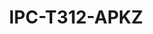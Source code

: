 ---
title: "IPC-T312-APKZ"
description: "2MP HD VF Turrent Network Camera"
image: "/images/categories/products/accessories/BAT-LA5800/BAT-LA58002.png"
images:
  - url: "/images/categories/products/accessories/BAT-LA5800/BAT-LA58002.png"
    caption: "Front view"
features:
  - Day/night functionality
  - Smart IR, up to 30m (98ft) IR distance
  - 2D/3D DNR (Digital Noise Reduction)
  - Built-in Mic
  - Ultra 265, H.265, H.264, MJPEG
  - ROI (Region of Interest)
  - ONVIF Conformance
  - Wide temperature range:- -30°C ~ 60°C (-22°F ~ 140°F)
  - Wide voltage range of ±25%
  - IP67
  - 3-Axis
specifications: 
  Sensor: 1/2.7", progressive scan, CMOS
  Lens: 2.8 ~ 12mm, AF automatic focusing and motorized zoom lens
  Lens (mm): 2.8 / 12
  Detect (m): 63.0 / 270.0
  Observe (m): 25.2 / 108.0
  Recognize (m): 12.6 / 54.0
  Identify (m): 6.3 / 27.0
  Angle of View (H): 102.79°~ 30.86°
  Angle of View (V): 54.50°~ 17.49°
  Angle of View (O): 106.94°~35.49°
  Adjustment angle: Pan:- 3° ~ 360°, Tilt:- 0° ~ 70°, Rotate:- 3° ~ 360°
  Shutter: Auto/Manual, 1 ~ 1/100000s
  Minimum Illumination: Colour:- 0.005Lux (F1.8, AGC ON); 0Lux with IR on
  Day/Night: IR-cut filter with auto switch (ICR)
  Digital noise reduction: 2D/3D DNR
  IR Range: Up to 30m (98ft) IR range
  Defog: Digital Defog
  WDR: 120dB
  Audio Compression: G.711
  Suppression: Supported
  Sampling Rate: 8KHZ
  Edge Storage: Micro SD, up to 256GB
  Network Storage: ANR,NAS(NFS)
  Video Compression: Ultra 265, H.265, H.264, MJPEG
  H.264 code profile: Baseline profile, Main profile, High profile
  Frame Rate: Main Stream:- 5MP (2880*1620), Max 25fps; 4MP (2560*1440), Max 25fps; 3MP (2304*1296), Max 30fps; 1080P (1920*1080), Max 30fps;
  Sub Stream: 720P (1280*720), Max 30fps; D1 (720*576), Max 30fps; 640*360,Max 30fps;
  HLC: Supported
  BLC: Supported
  OSD: Up to 4 OSDs
  Privacy Mask: Up to 4 areas
  ROI: Up to 8 areas
  Motion Detection: Up to 4 areas
  Behavior Detection: intrusion(based on human body detection), motion detection, tampering alarm, audio detection
  Protocols: IPv4, IPv6, IGMP, ICMP, ARP, TCP, UDP, DHCP, RTP, RTSP, RTCP, DNS, DDNS, NTP, FTP, UPnP, HTTP, HTTPS, SMTP, SSL, QoS, RTMP
  Compatible Integration: ONVIF (Profile S, Profile T, Profile G), API
  Web Browser: Plug-in required live view:- IE 10 and above, Chrome 45 and above, Firefox 52 and above, Edge 79 and above
  Plug-in free live view: Chrome 57.0 and above, Firefox 58.0 and above, Edge 16 and above
  Network: 10/100M Base-TX Ethernet
  Built-in Mic: Supported
  Power: DC 12V±25%, PoE (IEEE 802.3af)
  Power consumption: Max 6.0W
  Dimensions (Ø x H): Ø128 x 100mm (Ø5.0” x 3.9”)
  Weight: 0.56kg (1.23lb)
  Working Environment: -30°C ~ 60°C (-22°F ~ 140°F), Humidity:- ≤95% RH (non-condensing)
  Surge Protection: 6KV
  Ingress Protection: IP67
  Vandal Resistant: IK10
  Reset Button: Supported
---